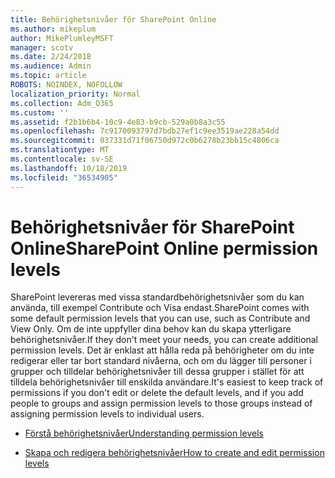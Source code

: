 ```yaml
---
title: Behörighetsnivåer för SharePoint Online
ms.author: mikeplum
author: MikePlumleyMSFT
manager: scotv
ms.date: 2/24/2018
ms.audience: Admin
ms.topic: article
ROBOTS: NOINDEX, NOFOLLOW
localization_priority: Normal
ms.collection: Adm_O365
ms.custom: ''
ms.assetid: f2b1b6b4-10c9-4e83-b9cb-529a0b8a3c55
ms.openlocfilehash: 7c9170093797d7bdb27ef1c9ee3519ae228a54dd
ms.sourcegitcommit: 037331d71f06750d972c0b6278b23bb15c4806ca
ms.translationtype: MT
ms.contentlocale: sv-SE
ms.lasthandoff: 10/18/2019
ms.locfileid: "36534905"
---
```

# <a name="sharepoint-online-permission-levels"></a><span data-ttu-id="7f78b-102">Behörighetsnivåer för SharePoint Online</span><span class="sxs-lookup"><span data-stu-id="7f78b-102">SharePoint Online permission levels</span></span>

<span data-ttu-id="7f78b-103">SharePoint levereras med vissa standardbehörighetsnivåer som du kan använda, till exempel Contribute och Visa endast.</span><span class="sxs-lookup"><span data-stu-id="7f78b-103">SharePoint comes with some default permission levels that you can use, such as Contribute and View Only.</span></span> <span data-ttu-id="7f78b-104">Om de inte uppfyller dina behov kan du skapa ytterligare behörighetsnivåer.</span><span class="sxs-lookup"><span data-stu-id="7f78b-104">If they don't meet your needs, you can create additional permission levels.</span></span> <span data-ttu-id="7f78b-105">Det är enklast att hålla reda på behörigheter om du inte redigerar eller tar bort standard nivåerna, och om du lägger till personer i grupper och tilldelar behörighetsnivåer till dessa grupper i stället för att tilldela behörighetsnivåer till enskilda användare.</span><span class="sxs-lookup"><span data-stu-id="7f78b-105">It's easiest to keep track of permissions if you don't edit or delete the default levels, and if you add people to groups and assign permission levels to those groups instead of assigning permission levels to individual users.</span></span>
  
- [<span data-ttu-id="7f78b-106">Förstå behörighetsnivåer</span><span class="sxs-lookup"><span data-stu-id="7f78b-106">Understanding permission levels</span></span>](https://go.microsoft.com/fwlink/?linkid=867071)
    
- [<span data-ttu-id="7f78b-107">Skapa och redigera behörighetsnivåer</span><span class="sxs-lookup"><span data-stu-id="7f78b-107">How to create and edit permission levels</span></span>](https://go.microsoft.com/fwlink/?linkid=867072)
    

